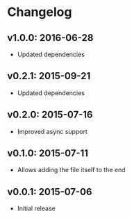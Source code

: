 # Changelog

## v1.0.0: 2016-06-28

- Updated dependencies

## v0.2.1: 2015-09-21

- Updated dependencies

## v0.2.0: 2015-07-16

- Improved async support

## v0.1.0: 2015-07-11

- Allows adding the file itself to the end

## v0.0.1: 2015-07-06

- Initial release
